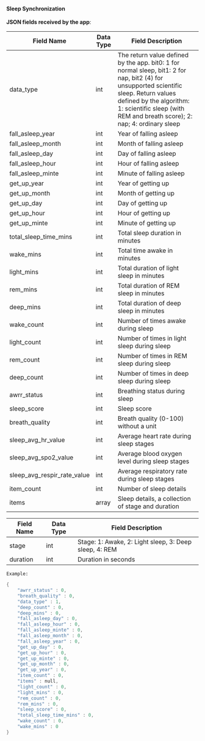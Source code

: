#### Sleep Synchronization

**JSON fields received by the app**:

| Field Name                  | Data Type | Field Description                                            |
| --------------------------- | --------- | ------------------------------------------------------------ |
| data_type                   | int       | The return value defined by the app. bit0: 1 for normal sleep, bit1: 2 for nap, bit2 (4) for unsupported scientific sleep. Return values defined by the algorithm: 1: scientific sleep (with REM and breath score); 2: nap; 4: ordinary sleep |
| fall_asleep_year            | int       | Year of falling asleep                                       |
| fall_asleep_month           | int       | Month of falling asleep                                      |
| fall_asleep_day             | int       | Day of falling asleep                                        |
| fall_asleep_hour            | int       | Hour of falling asleep                                       |
| fall_asleep_minte           | int       | Minute of falling asleep                                     |
| get_up_year                 | int       | Year of getting up                                           |
| get_up_month                | int       | Month of getting up                                          |
| get_up_day                  | int       | Day of getting up                                            |
| get_up_hour                 | int       | Hour of getting up                                           |
| get_up_minte                | int       | Minute of getting up                                         |
| total_sleep_time_mins       | int       | Total sleep duration in minutes                              |
| wake_mins                   | int       | Total time awake in minutes                                  |
| light_mins                  | int       | Total duration of light sleep in minutes                     |
| rem_mins                    | int       | Total duration of REM sleep in minutes                       |
| deep_mins                   | int       | Total duration of deep sleep in minutes                      |
| wake_count                  | int       | Number of times awake during sleep                            |
| light_count                 | int       | Number of times in light sleep during sleep                   |
| rem_count                   | int       | Number of times in REM sleep during sleep                     |
| deep_count                  | int       | Number of times in deep sleep during sleep                    |
| awrr_status                 | int       | Breathing status during sleep                                |
| sleep_score                 | int       | Sleep score                                                  |
| breath_quality              | int       | Breath quality (0-100) without a unit                        |
| sleep_avg_hr_value          | int       | Average heart rate during sleep stages                        |
| sleep_avg_spo2_value        | int       | Average blood oxygen level during sleep stages                |
| sleep_avg_respir_rate_value | int       | Average respiratory rate during sleep stages                 |
| item_count                  | int       | Number of sleep details                                      |
| items                       | array     | Sleep details, a collection of stage and duration            |

| Field Name  | Data Type | Field Description                                       |
| ----------- | --------- | ------------------------------------------------------ |
| stage       | int       | Stage: 1: Awake, 2: Light sleep, 3: Deep sleep, 4: REM  |
| duration    | int       | Duration in seconds                                    |

`Example:`

```c
{
    "awrr_status" : 0,
    "breath_quality" : 0,
    "data_type" : 1,
    "deep_count" : 0,
    "deep_mins" : 0,
    "fall_asleep_day" : 0,
    "fall_asleep_hour" : 0,
    "fall_asleep_minte" : 0,
    "fall_asleep_month" : 0,
    "fall_asleep_year" : 0,
    "get_up_day" : 0,
    "get_up_hour" : 0,
    "get_up_minte" : 0,
    "get_up_month" : 0,
    "get_up_year" : 0,
    "item_count" : 0,
    "items" : null,
    "light_count" : 0,
    "light_mins" : 0,
    "rem_count" : 0,
    "rem_mins" : 0,
    "sleep_score" : 0,
    "total_sleep_time_mins" : 0,
    "wake_count" : 0,
    "wake_mins" : 0
}
```
